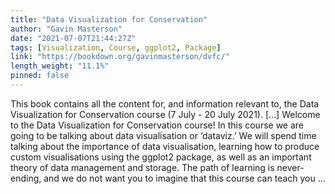 ```yaml
---
title: "Data Visualization for Conservation"
author: "Gavin Masterson"
date: "2021-07-07T21:44:27Z"
tags: [Visualization, Course, ggplot2, Package]
link: "https://bookdown.org/gavinmasterson/dvfc/"
length_weight: "11.1%"
pinned: false
---
```


This book contains all the content for, and information relevant to, the Data Visualization for Conservation course (7 July - 20 July 2021). [...] Welcome to the Data Visualization for Conservation course! In this course we are going to be talking about data visualisation or ‘dataviz.’ We will spend time talking about the importance of data visualisation, learning how to produce custom visualisations using the ggplot2 package, as well as an important theory of data management and storage. The path of learning is never-ending, and we do not want you to imagine that this course can teach you ...
